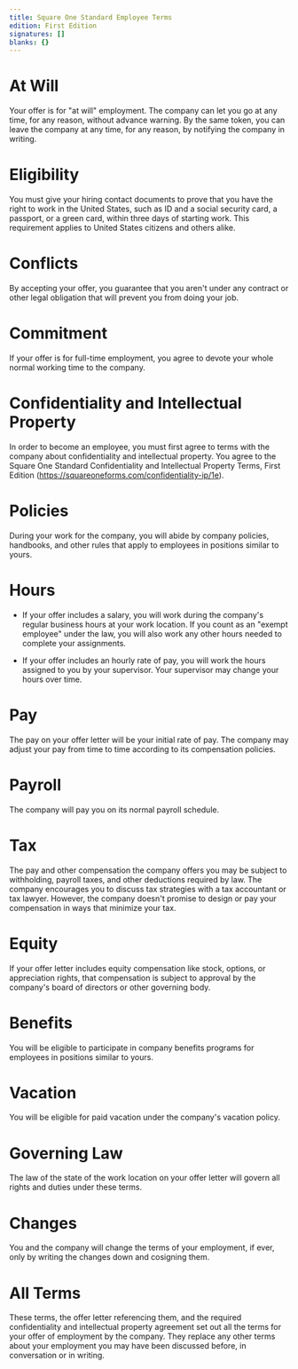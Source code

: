 ```yaml
---
title: Square One Standard Employee Terms
edition: First Edition
signatures: []
blanks: {}
---
```


# At Will

Your offer is for "at will" employment.  The company can let you go at any time, for any reason, without advance warning.  By the same token, you can leave the company at any time, for any reason, by notifying the company in writing.

# Eligibility

You must give your hiring contact documents to prove that you have the right to work in the United States, such as ID and a social security card, a passport, or a green card, within three days of starting work.  This requirement applies to United States citizens and others alike.

# Conflicts

By accepting your offer, you guarantee that you aren't under any contract or other legal obligation that will prevent you from doing your job.

# Commitment

If your offer is for full-time employment, you agree to devote your whole normal working time to the company.

# Confidentiality and Intellectual Property

In order to become an employee, you must first agree to terms with the company about confidentiality and intellectual property.  You agree to the Square One Standard Confidentiality and Intellectual Property Terms, First Edition (https://squareoneforms.com/confidentiality-ip/1e).

# Policies

During your work for the company, you will abide by company policies, handbooks, and other rules that apply to employees in positions similar to yours.

# Hours

- If your offer includes a salary, you will work during the company's regular business hours at your work location.  If you count as an "exempt employee" under the law, you will also work any other hours needed to complete your assignments.

- If your offer includes an hourly rate of pay, you will work the hours assigned to you by your supervisor.  Your supervisor may change your hours over time.

# Pay

The pay on your offer letter will be your initial rate of pay.  The company may adjust your pay from time to time according to its compensation policies.

# Payroll

The company will pay you on its normal payroll schedule.

# Tax

The pay and other compensation the company offers you may be subject to withholding, payroll taxes, and other deductions required by law.  The company encourages you to discuss tax strategies with a tax accountant or tax lawyer.  However, the company doesn't promise to design or pay your compensation in ways that minimize your tax.

# Equity

If your offer letter includes equity compensation like stock, options, or appreciation rights, that compensation is subject to approval by the company's board of directors or other governing body.

# Benefits

You will be eligible to participate in company benefits programs for employees in positions similar to yours.

# Vacation

You will be eligible for paid vacation under the company's vacation policy.

# Governing Law

The law of the state of the work location on your offer letter will govern all rights and duties under these terms.

# Changes

You and the company will change the terms of your employment, if ever, only by writing the changes down and cosigning them.

# All Terms

These terms, the offer letter referencing them, and the required confidentiality and intellectual property agreement set out all the terms for your offer of employment by the company.  They replace any other terms about your employment you may have been discussed before, in conversation or in writing.
